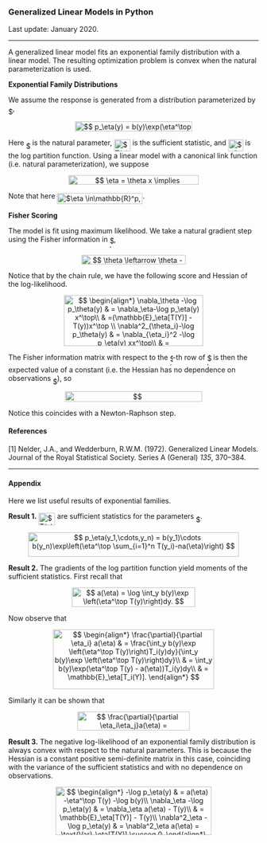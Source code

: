 ### Generalized Linear Models in Python

Last update: January 2020.

---

A generalized linear model fits an exponential family distribution with a linear model. The resulting optimization problem is convex when the natural parameterization is used.

**Exponential Family Distributions**

We assume the response is generated from a distribution parameterized by <img alt="$\eta$" src="svgs/1d0496971a2775f4887d1df25cea4f7e.svg" align="middle" width="8.751954749999989pt" height="14.15524440000002pt"/>,
<p align="center"><img alt="$$&#10;p_\eta(y) = b(y)\exp(\eta^\top T(y) - a(\eta)).&#10;$$" src="svgs/3cfdd6ff06cb4ac341316ede046b486e.svg" align="middle" width="236.8150059pt" height="19.4813124pt"/></p>


Here <img alt="$\eta$" src="svgs/1d0496971a2775f4887d1df25cea4f7e.svg" align="middle" width="8.751954749999989pt" height="14.15524440000002pt"/> is the natural parameter, <img alt="$T(y)$" src="svgs/3c325d194ef326ae90b038090df1a962.svg" align="middle" width="33.32395109999999pt" height="24.65753399999998pt"/> is the sufficient statistic, and <img alt="$a(\eta)$" src="svgs/a7fa43c120ea21d26f73c627e514119d.svg" align="middle" width="30.22652489999999pt" height="24.65753399999998pt"/> is the log partition function. Using a linear model with a canonical link function (i.e. natural parameterization), we suppose 
<p align="center"><img alt="$$&#10;\eta = \theta x \implies \nabla_\theta \eta_i = x,\ \nabla^2_\theta \eta_i = xx^\top.&#10;$$" src="svgs/80145fbf2d16523fb5abf06d8e37730e.svg" align="middle" width="262.99594035pt" height="18.84197535pt"/></p>


Note that here <img alt="$\eta \in\mathbb{R}^p, \theta\in\mathbb{R}^{p,n},x\in\mathbb{R}^n$" src="svgs/05edb6d2c6f090903e0bd98a5a2d37cd.svg" align="middle" width="172.17507285pt" height="22.831056599999986pt"/>. 

**Fisher Scoring**

The model is fit using maximum likelihood. We take a natural gradient step using the Fisher information in <img alt="$\theta$" src="svgs/27e556cf3caa0673ac49a8f0de3c73ca.svg" align="middle" width="8.17352744999999pt" height="22.831056599999986pt"/>,

<p align="center"><img alt="$$&#10;\theta \leftarrow \theta - \mathcal{I}_\theta^{-1}\nabla_\theta \left(-\log p_\theta(y)\right).&#10;$$" src="svgs/f7caafc068c590813973f4238b88db75.svg" align="middle" width="210.42856395pt" height="19.40624895pt"/></p>


Notice that by the chain rule, we have the following score and Hessian of the log-likelihood.
<p align="center"><img alt="$$&#10;\begin{align*}&#10;\nabla_\theta -\log p_\theta(y) &amp; = \nabla_\eta-\log p_\eta(y) x^\top\\&#10;&amp; =(\mathbb{E}_\eta[T(Y)] - T(y))x^\top \\&#10;\nabla^2_{\theta_i}-\log p_\theta(y) &amp; = \nabla_{\eta_i}^2 -\log p_\eta(y) xx^\top\\&#10;&amp; = \mathrm{Var}_\eta[T_i(Y)]xx^\top&#10;\end{align*}&#10;$$" src="svgs/781e3ee1b5ae66b53628d618a1990828.svg" align="middle" width="280.95289035pt" height="101.67868589999999pt"/></p>


The Fisher information matrix with respect to the <img alt="$i$" src="svgs/77a3b857d53fb44e33b53e4c8b68351a.svg" align="middle" width="5.663225699999989pt" height="21.68300969999999pt"/>-th row of <img alt="$\theta$" src="svgs/27e556cf3caa0673ac49a8f0de3c73ca.svg" align="middle" width="8.17352744999999pt" height="22.831056599999986pt"/> is then the expected value of a constant (i.e. the Hessian has no dependence on observations <img alt="$y$" src="svgs/deceeaf6940a8c7a5a02373728002b0f.svg" align="middle" width="8.649225749999989pt" height="14.15524440000002pt"/>), so
<p align="center"><img alt="$$&#10;\mathbb{E}_\eta[\nabla^2_{\theta_i} -\log p_\theta(y)] = \mathrm{Var}_\eta[T_i(Y)]x x^\top.&#10;$$" src="svgs/524ab84a29d2667fcbfa9d1e364f9fa4.svg" align="middle" width="275.4817395pt" height="20.485810949999998pt"/></p>
Notice this coincides with a Newton-Raphson step.

#### References

[1] Nelder, J.A., and Wedderburn, R.W.M. (1972). Generalized Linear Models. Journal of the Royal Statistical Society. Series A (General) *135*, 370–384.

---

#### Appendix

Here we list useful results of exponential families.

**Result 1.** <img alt="$T(y)$" src="svgs/3c325d194ef326ae90b038090df1a962.svg" align="middle" width="33.32395109999999pt" height="24.65753399999998pt"/> are sufficient statistics for the parameters <img alt="$\eta$" src="svgs/1d0496971a2775f4887d1df25cea4f7e.svg" align="middle" width="8.751954749999989pt" height="14.15524440000002pt"/>. 
<p align="center"><img alt="$$&#10;p_\eta(y_1,\cdots,y_n) = b(y_1)\cdots b(y_n)\exp\left(\eta^\top \sum_{i=1}^n T(y_i)-na(\eta)\right)&#10;$$" src="svgs/f36b1803f7b7c4779ee1db4fc4d3206d.svg" align="middle" width="423.55476734999996pt" height="49.315569599999996pt"/></p>


**Result 2.** The gradients of the log partition function yield moments of the sufficient statistics. First recall that
<p align="center"><img alt="$$&#10;a(\eta) = \log \int_y b(y)\exp \left(\eta^\top T(y)\right)dy.&#10;$$" src="svgs/d8a37a7864e45ba5e4a8ca9d466265d7.svg" align="middle" width="247.72468379999998pt" height="39.58940535pt"/></p>
Now observe that
<p align="center"><img alt="$$&#10;\begin{align*}&#10;\frac{\partial}{\partial \eta_i} a(\eta) &amp; = \frac{\int_y b(y)\exp \left(\eta^\top T(y)\right)T_i(y)dy}{\int_y b(y)\exp \left(\eta^\top T(y)\right)dy}\\&#10;&amp; = \int_y b(y)\exp(\eta^\top T(y) - a(\eta))T_i(y)dy\\&#10;&amp; = \mathbb{E}_\eta[T_i(Y)].&#10;\end{align*}&#10;$$" src="svgs/f7cb6da610b446d81ca41bb34c3dc9bd.svg" align="middle" width="323.502729pt" height="119.23320585pt"/></p>
Similarly it can be shown that 
<p align="center"><img alt="$$&#10;\frac{\partial}{\partial \eta_i\eta_j}a(\eta) = \mathrm{Cov}[T_i(Y), T_j(Y)].&#10;$$" src="svgs/2a1b5ef99c7e9147ce92b02161baf56b.svg" align="middle" width="225.59923155pt" height="38.5152603pt"/></p>


**Result 3.** The negative log-likelihood of an exponential family distribution is always convex with respect to the natural parameters. This is because the Hessian is a constant positive semi-definite matrix in this case, coinciding with the variance of the sufficient statistics and with no dependence on observations.
<p align="center"><img alt="$$&#10;\begin{align*}&#10;-\log p_\eta(y) &amp; = a(\eta) -\eta^\top T(y) -\log b(y)\\&#10;\nabla_\eta -\log p_\eta(y) &amp; = \nabla_\eta a(\eta) - T(y)\\&#10;                            &amp; = \mathbb{E}_\eta[T(Y)] - T(y)\\&#10;\nabla^2_\eta -\log p_\eta(y) &amp; = \nabla^2_\eta a(\eta) = \text{Var}_\eta[T(Y)] \succeq 0.&#10;\end{align*}&#10;$$" src="svgs/9bc1d1d8b870ae2dc879be425180f30b.svg" align="middle" width="314.5818885pt" height="97.09048965pt"/></p>
